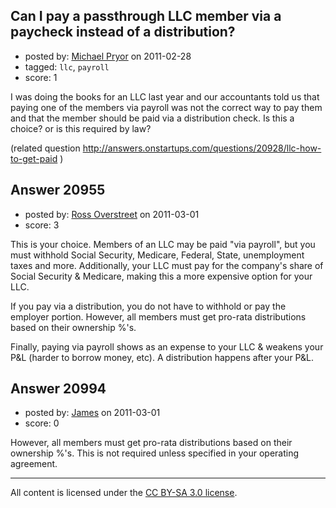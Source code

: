 ## Can I pay a passthrough LLC member via a paycheck instead of a distribution?

- posted by: [Michael Pryor](https://stackexchange.com/users/-1/130-michael-pryor) on 2011-02-28
- tagged: `llc`, `payroll`
- score: 1

I was doing the books for an LLC last year and our accountants told us that paying one of the members via payroll was not the correct way to pay them and that the member should be paid via a distribution check.  Is this a choice? or is this required by law?

(related question http://answers.onstartups.com/questions/20928/llc-how-to-get-paid )


## Answer 20955

- posted by: [Ross Overstreet](https://stackexchange.com/users/-1/8182-ross-overstreet) on 2011-03-01
- score: 3

This is your choice.  Members of an LLC may be paid "via payroll", but you must withhold Social Security, Medicare, Federal, State, unemployment taxes and more.  Additionally, your LLC must pay for the company's share of Social Security & Medicare, making this a more expensive option for your LLC.  

If you pay via a distribution, you do not have to withhold or pay the employer portion.  However, all members must get pro-rata distributions based on their ownership %'s.  

Finally, paying via payroll shows as an expense to your LLC & weakens your P&L (harder to borrow money, etc).  A distribution happens after your P&L.


## Answer 20994

- posted by: [James](https://stackexchange.com/users/-1/7946-james) on 2011-03-01
- score: 0

However, all members must get pro-rata distributions based on their ownership %'s.   This is not required unless specified in your operating agreement.



---

All content is licensed under the [CC BY-SA 3.0 license](https://creativecommons.org/licenses/by-sa/3.0/).
